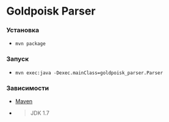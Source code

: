 ﻿# Goldpoisk Parser

### Установка
* `mvn package`

### Запуск
* `mvn exec:java -Dexec.mainClass=goldpoisk_parser.Parser`

### Зависимости
* [Maven](http://maven.apache.org/index.html)
* > JDK 1.7
